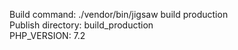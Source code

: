 Build command: ./vendor/bin/jigsaw build production		
Publish directory: build_production		
PHP_VERSION: 7.2		
